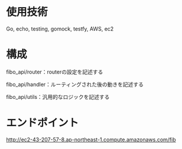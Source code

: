 # 使用技術
Go, echo, testing, gomock, testfy, AWS, ec2

# 構成
fibo_api/router：routerの設定を記述する

fibo_api/handler：ルーティングされた後の動きを記述する

fibo_api/utils：汎用的なロジックを記述する

# エンドポイント
http://ec2-43-207-57-8.ap-northeast-1.compute.amazonaws.com/fib

